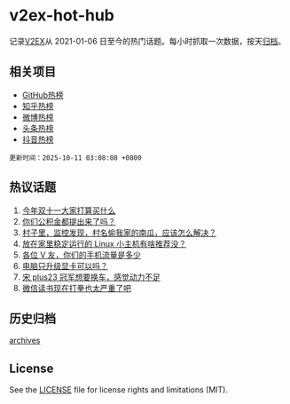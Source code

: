 # v2ex-hot-hub

 记录[V2EX](https://www.v2ex.com/)从 2021-01-06 日至今的热门话题。每小时抓取一次数据，按天[归档](archives)。
 
 ## 相关项目

- [GitHub热榜](https://github.com/lonnyzhang423/github-hot-hub)
- [知乎热榜](https://github.com/lonnyzhang423/zhihu-hot-hub)
- [微博热榜](https://github.com/lonnyzhang423/weibo-hot-hub)
- [头条热榜](https://github.com/lonnyzhang423/toutiao-hot-hub)
- [抖音热榜](https://github.com/lonnyzhang423/douyin-hot-hub)


 `更新时间：2025-10-11 03:08:08 +0800`

## 热议话题

1. [今年双十一大家打算买什么](https://www.v2ex.com/t/1164050)
1. [你们公积金都提出来了吗？](https://www.v2ex.com/t/1164073)
1. [村子里，监控发现，村名偷我家的南瓜，应该怎么解决？](https://www.v2ex.com/t/1164060)
1. [放在家里稳定运行的 Linux 小主机有啥推荐没？](https://www.v2ex.com/t/1164108)
1. [各位 V 友，你们的手机流量是多少](https://www.v2ex.com/t/1164179)
1. [电脑只升级显卡可以吗？](https://www.v2ex.com/t/1164098)
1. [宋 plus23 冠军想要换车，感觉动力不足](https://www.v2ex.com/t/1164076)
1. [微信读书现在打拳也太严重了吧](https://www.v2ex.com/t/1164166)

## 历史归档

[archives](archives)

## License

See the [LICENSE](LICENSE) file for license rights and limitations (MIT).
